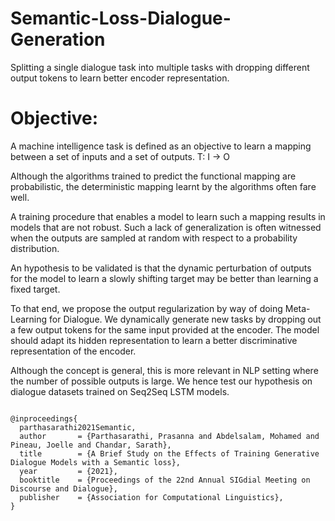 # Semantic-Loss-Dialogue-Generation

Splitting a single dialogue task into multiple tasks with dropping different output tokens to learn better encoder representation.

# Objective:

A machine intelligence task is defined as an objective to learn a mapping between a set of inputs and a set of outputs. T: I -> O

Although the algorithms trained to predict the functional mapping are probabilistic, the deterministic mapping learnt by the algorithms often fare well.

A training procedure that enables a model to learn such a mapping results in models that are not robust. Such a lack of generalization is often witnessed when the outputs are sampled at random with respect to a probability distribution.

An hypothesis to be validated is that the dynamic perturbation of outputs for the model to learn a slowly shifting target may be better than learning a fixed target.

To that end, we propose the output regularization by way of doing Meta-Learning for Dialogue. We dynamically generate new tasks by dropping out a few output tokens for the same input provided at the encoder. The model should adapt its hidden representation to learn a better discriminative representation of the encoder.

Although the concept is general, this is more relevant in NLP setting where the number of possible outputs is large. We hence test our hypothesis on dialogue datasets trained on Seq2Seq LSTM models. 

```

@inproceedings{
  parthasarathi2021Semantic,
  author       = {Parthasarathi, Prasanna and Abdelsalam, Mohamed and Pineau, Joelle and Chandar, Sarath},
  title        = {A Brief Study on the Effects of Training Generative Dialogue Models with a Semantic loss},
  year         = {2021},
  booktitle    = {Proceedings of the 22nd Annual SIGdial Meeting on Discourse and Dialogue},
  publisher    = {Association for Computational Linguistics},
}
